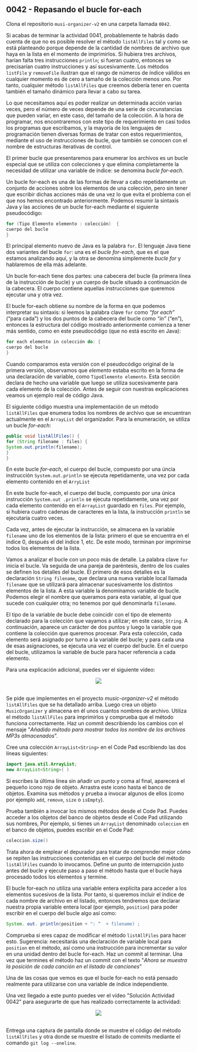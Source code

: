 ## 0042 - Repasando el bucle for-each

Clona el repositorio `musi-organizer-v2` en una carpeta llamada `0042`.

Si acabas de terminar la actividad 0041, probablemente te habrás dado cuenta de que no es posible resolver el método `listAllFiles` tal y como se está planteando porque depende de la cantidad de nombres de archivo que haya en la lista en el momento de imprimirlos. Si hubiera tres archivos, harían falta tres instrucciones `println`; si fueran cuatro, entonces se precisarían cuatro instrucciones y así sucesivamente. Los métodos `listFile` y `removeFile` ilustran que el rango de números de índice válidos en cualquier momento es de cero a tamaño de la colección menos uno. Por tanto, cualquier método `listAllFiles` que creemos debería tener en cuenta también el tamaño dinámico para llevar a cabo su tarea.

Lo que necesitamos aquí es poder realizar un determinada acción varias veces, pero el número de veces depende de una serie de circunstancias que pueden variar, en este caso, del tamaño de la colección. A la hora de programar, nos encontraremos con este tipo de requerimiento en casi todos los programas que escribamos, y la mayoría de los lenguajes de programación tienen diversas formas de tratar con estos requerimientos, mediante el uso de instrucciones de bucle, que también se conocen con el nombre de estructuras iterativas de control. 

El primer bucle que presentaremos para enumerar los archivos es un bucle especial que se utiliza con colecciones y que elimina completamente la necesidad de utilizar una variable de índice: se denomina _bucle for-each_. 

Un bucle for-each es una de las formas de llevar a cabo repetidamente un conjunto de acciones sobre los elementos de una colección, pero sin tener que escribir dichas acciones más de una vez lo que evita el problema con el que nos hemos encontrado anteriormente. Podemos resumir la sintaxis Java y las acciones de un bucle for-each mediante el siguiente pseudocódigo: 

```java
for (Tipo Elemento elemento : colección)  {
cuerpo del bucle 
}
```

El principal elemento nuevo de Java es la palabra `for`. El lenguaje Java tiene dos variantes del bucle `for`: una es el _bucle for-each_, que es el que estamos analizando aquí, y la otra se denomina simplemente _bucle for_ y hablaremos de ella más adelante. 

Un bucle for-each tiene dos partes: una cabecera del bucle (la primera línea de la instrucción de bucle) y un cuerpo de bucle situado a continuación de la cabecera. El cuerpo contiene aquellas instrucciones que queremos ejecutar una y otra vez. 

El bucle for-each obtiene su nombre de la forma en que podemos interpretar su sintaxis: si leemos la palabra clave `for` como _“for each”_ (“para cada”) y los dos puntos de la cabecera del bucle como _“in”_ (“en”), entonces la estructura del código mostrado anteriormente comienza a tener más sentido, como en este pseudocódigo (que no está escrito en Java): 

```java
for each elemento in colección do: { 
cuerpo del bucle 
}
```

Cuando comparamos esta versión con el pseudocódigo original de la primera versión, observamos que _elemento_ estaba escrito en la forma de una declaración de variable, como `TipoElemento elemento`. Esta sección declara de hecho una variable que luego se utiliza sucesivamente para cada elemento de la colección. Antes de seguir con nuestras explicaciones veamos un ejemplo real de código Java.

El siguiente código muestra una implementación de un método `listAllFiles` que enumera todos los nombres de archivo que se encuentran actualmente en el `ArrayList` del organizador. Para la enumeración, se utiliza un bucle _for-each_:

```java
public void listAllFiles() {
for (String filename : files) { 
System.out.println(filename); 
}
}
```

En este bucle _for-each_, el cuerpo del bucle, compuesto por una úncia instrucción `System.out.println` se ejecuta repetidamente, una vez por cada elemento contenido en el `ArryList`

En este bucle for-each, el cuerpo del bucle, compuesto por una única instrucción `System.out .println` se ejecuta repetidamente, una vez por cada elemento contenido en el `ArrayList` guardado en `files`. Por ejemplo, si hubiera cuatro cadenas de caracteres en la lista, la instrucción `println` se ejecutaría cuatro veces. 

Cada vez, antes de ejecutar la instrucción, se almacena en la variable `filename` uno de los elementos de la lista: primero el que se encuentra en el índice 0, después el del índice 1, etc. De este modo, terminan por imprimirse todos los elementos de la lista. 

Vamos a analizar el bucle con un poco más de detalle. La palabra clave `for` inicia el bucle. Va seguida de una pareja de paréntesis, dentro de los cuales se definen los detalles del bucle. El primero de esos detalles es la declaración `String filename`, que declara una nueva variable local llamada `filename` que se utilizará para almacenar sucesivamente los distintos elementos de la lista. A esta variable la denominamos variable de bucle. Podemos elegir el nombre que queramos para esta variable, al igual que sucede con cualquier otra; no tenemos por qué denominarla `filename`. 

El tipo de la variable de bucle debe coincidir con el tipo de elemento declarado para la colección que vayamos a utilizar; en este caso, `String`. A continuación, aparece un carácter de dos puntos y luego la variable que contiene la colección que queremos procesar. Para esta colección, cada elemento será asignado por turno a la variable del bucle; y para cada una de esas asignaciones, se ejecuta una vez el cuerpo del bucle. En el cuerpo del bucle, utilizamos la variable de bucle para hacer referencia a cada elemento. 

Para una explicación adicional, puedes ver el siguiente vídeo:

<div align="center">
<a href="https://youtu.be/4qp17SaIDzI"><img src="https://img.youtube.com/vi/4qp17SaIDzI/0.jpg" ></a>
</div>
<br>


Se pide que implementes en el proyecto _music-organizer-v2_ el método `listAllFiles` que se ha detallado arriba. Luego crea un objeto `MusicOrganizer` y almacena en él unos cuantos nombres de archivo. Utiliza el método `listAllFiles` para imprimirlos y comprueba que el método funciona correctamente. Haz un commit describiendo los cambios con el mensaje "_Añadido método para mostrar todos los nombre de los archivos MP3s almacenados_".

Cree una colección `ArrayList<String>` en el Code Pad escribiendo las dos líneas siguientes: 

```java
import java.util.ArrayList; 
new ArrayList<String>( )
```
 
Si escribes la última línea sin añadir un punto y coma al final, aparecerá el pequeño icono rojo de objeto. Arrastra este icono hasta el banco de objetos. Examina sus métodos y prueba a invocar algunos de ellos (como por ejemplo `add`, `remove`, `size` o `isEmpty`).

Prueba también a invocar los mismos métodos desde el Code Pad. Puedes acceder a los objetos del banco de objetos desde el Code Pad utilizando sus nombres, Por ejemplo, si tienes un `ArrayList` denominado `coleccion` en el banco de objetos, puedes escribir en el Code Pad: 

```java
coleccion.size() 
```

Trata ahora de emplear el depurador para tratar de comprender mejor cómo se repiten las instrucciones contenidas en el cuerpo del bucle del método `listAllFiles` cuando lo invocamos. Define un punto de interrupción justo antes del bucle y ejecute paso a paso el método hasta que el bucle haya procesado todos los elementos y termine. 

El bucle for-each no utiliza una variable entera explícita para acceder a los elementos sucesivos de la lista. Por tanto, si queremos incluir el índice de cada nombre de archivo en el listado, entonces tendremos que declarar nuestra propia variable entera local (por ejemplo, `position`) para poder escribir en el cuerpo del bucle algo así como: 

```java
System. out. println(position + ": “  + filename) ; 
```

Comprueba si eres capaz de modificar el método `listAllFiles` para hacer esto. Sugerencia: necesitarás una declaración de variable local para `position` en el método, así como una instrucción para incrementar su valor en una unidad dentro del bucle for-each. Haz un commit al terminar. Una vez que termines el método haz un commit con el texto "_Ahora se muestra la posición de cada canción en el listado de canciones_"

Una de las cosas que vemos es que el bucle for-each no está pensado realmente para utilizarse con una variable de índice independiente. 

Una vez llegado a este punto puedes ver el vídeo "Solución Actividad 0042" para asegurarte de que has realizado correctamente la actividad:

<div align="center">
<a href="https://youtu.be/F66-2ZQrSFs"><img src="https://img.youtube.com/vi/F66-2ZQrSFs/0.jpg" ></a>
</div>
<br>


Entrega una captura de pantalla donde se muestre el código del método `listAllFiles` y otra donde se muestre el listado de commits mediante el comando `git log --oneline`.
